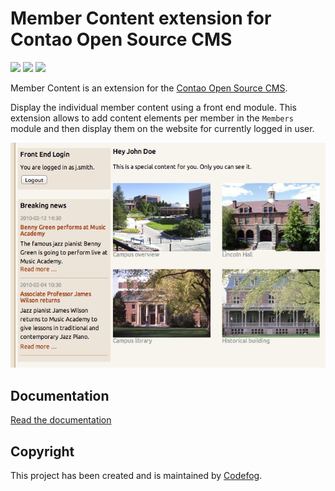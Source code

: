 # Member Content extension for Contao Open Source CMS

![](https://img.shields.io/packagist/v/codefog/contao-member_content.svg)
![](https://img.shields.io/packagist/l/codefog/contao-member_content.svg)
![](https://img.shields.io/packagist/dt/codefog/contao-member_content.svg)

Member Content is an extension for the [Contao Open Source CMS](https://contao.org).

Display the individual member content using a front end module. This extension allows to add content elements per 
member in the `Members` module and then display them on the website for currently logged in user.

![](docs/images/preview.png)

## Documentation

[Read the documentation](docs/README.md)

## Copyright

This project has been created and is maintained by [Codefog](https://codefog.pl).
